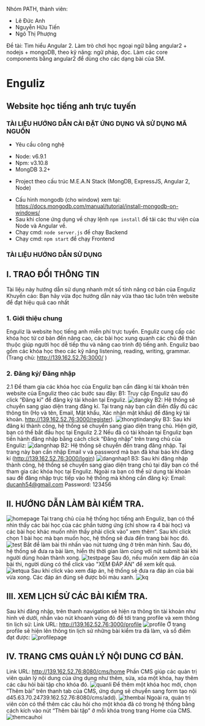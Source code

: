 ﻿Nhóm PATH, thành viên:
- Lê Đức Anh
- Nguyễn Hữu Tiến
- Ngô Thị Phượng

Đề tài:
Tìm hiểu Angular 2.
Làm trò chơi học ngoại ngữ bằng angular2 + nodejs + mongoDB, theo kỹ năng: ngữ pháp, đọc.
Làm các core components bằng angular2 để dùng cho các dạng bài của SM.

# Enguliz
## Website học tiếng anh trực tuyến

### TÀI LIỆU HƯỚNG DẪN CÀI ĐẶT ỨNG DỤNG VÀ SỬ DỤNG MÃ NGUỒN
* Yêu cầu công nghệ
 - Node: v6.9.1
 - Npm: v3.10.8
 - MongDB 3.2+

* Project theo cấu trúc M.E.A.N Stack (MongDB, ExpressJS, Angular 2, Node)
 - Cấu hình mongodb (cho window) xem tại: https://docs.mongodb.com/manual/tutorial/install-mongodb-on-windows/
 - Sau khi clone ứng dụng về chạy lệnh ```npm install``` để tải các thư viện của Node và Angular về.
 - Chạy cmd: ```node server.js``` để chạy Backend
 - Chạy cmd: ```npm start``` để chạy Frontend 

### TÀI LIỆU HƯỚNG DẪN SỬ DỤNG

## I.  TRAO ĐỔI THÔNG TIN
Tài liệu này hướng dẫn sử dụng nhanh một số tính năng cơ bản của Enguliz
Khuyến cáo: Bạn hãy vừa đọc hướng dẫn này vừa thao tác luôn trên website để 
đạt hiệu quả cao nhất
### 1.  Giới thiệu chung
Enguliz  là website học tiếng anh miễn phí trực tuyến. Enguliz cung cấp các khóa 
học từ cơ bản đến nâng cao, các bài học xung quanh các chủ đề thân thuộc giúp 
người học dễ tiếp thu và nâng cao trình độ tiếng anh.
Enguliz  bao  gồm  các  khóa  học  theo  các  kỹ  năng  listening,  reading,  writing, 
grammar. (Trang chủ: http://139.162.52.76:3000/ ) 
### 2. Đăng ký/ Đăng nhập
2.1 Để tham gia các khóa học của Enguliz bạn cần đăng kí tài khoản trên website 
của Enguliz theo các bước sau đây:
B1: Truy cập Enguliz sau đó click “Đăng kí” để đăng ký tài khoản tại Enguliz.
![dangky](https://github.com/truonganhhoang/int3507-2016/blob/master/PATH/images/huong%20dan/1.jpg)
B2: Hệ thống sẽ chuyển sang giao diện trang đăng kí. Tại trang này bạn cần điền 
đầy đủ các thông tin (Họ và tên, Email, Mật khẩu, Xác nhận mật khẩu) để đăng ký 
tài khoản. http://139.162.52.76:3000/register).
![thongtindangky](https://github.com/truonganhhoang/int3507-2016/blob/master/PATH/images/huong%20dan/2.jpg)
B3:  Sau  khi  đăng  kí  thành  công,  hệ  thống  sẽ  chuyển  sang  giao  diện  trang  chủ. 
Hiện giờ, bạn có thể bắt đầu học tại Enguliz
2.2  Nếu  đã  có  tài  khoản  tại  Enguliz  bạn  tiến  hành  đăng  nhập  bằng  cách  click 
“Đăng nhập” trên trang chủ của Enguliz:
![dangnhap](https://github.com/truonganhhoang/int3507-2016/blob/master/PATH/images/huong%20dan/3.jpg)
B2: Hệ thống sẽ chuyển đến trang đăng nhập. Tại trang này bạn cần nhập Email v 
và password mà bạn đã khai báo khi đăng kí (http://139.162.52.76:3000/login)
![dangnhap1](https://github.com/truonganhhoang/int3507-2016/blob/master/PATH/images/huong%20dan/4.jpg)
B3: Sau khi đăng nhập thành công, hệ thống sẽ chuyển sang giao diện trang chủ 
tại đây bạn có thể tham gia các khóa  học tại Enguliz.  Ngoài ra bạn có thể sử dụng 
tài khoản sau để đăng nhập trực tiếp vào hệ thống mà không cần đăng ký:
Email: ducanh54@gmail.com
Password: 123456

## II. HƯỚNG DẪN LÀM BÀI KIỂM TRA.
![homepage](https://github.com/truonganhhoang/int3507-2016/blob/master/PATH/images/huong%20dan/5.png)
Tại trang chủ của hệ thống học tiếng anh Enguliz, bạn có thể nhìn thấy các bài học 
của các phần tương ứng (chỉ show ra 4 bài học) và các bài học khác muốn nhìn 
thấy phải click vào” xem thêm”. Sau khi click chọn   1 bài học mà bạn muốn học, 
hệ thống sẽ đưa đến trang bài học đó. 
![test](https://github.com/truonganhhoang/int3507-2016/blob/master/PATH/images/huong%20dan/6.png)
Bắt để làm bài thì nhấn vào nút tương ứng ở trên màn hình. Sau đó, hệ thống sẽ 
đưa ra bài làm, hiển thị thời gian làm cùng với nút submit bài khi người dùng hoàn 
thành xong.
![testpage](https://github.com/truonganhhoang/int3507-2016/blob/master/PATH/images/huong%20dan/7.png)
Sau đó, nếu muốn xem đáp án của bài thi, người dùng có thể click vào "XEM ĐÁP ÁN" để xem kết quả.
![ketqua](https://github.com/truonganhhoang/int3507-2016/blob/master/PATH/images/huong%20dan/8.png)
Sau khi click vào xem đáp án, hệ thống sẽ đưa ra đáp án của bài vừa xong.
Các đáp án đúng sẽ được bôi màu xanh.
![kq](https://github.com/truonganhhoang/int3507-2016/blob/master/PATH/images/huong%20dan/9.png)
## III.  XEM LỊCH SỬ CÁC BÀI KIỂM TRA.
Sau khi đăng nhập, trên thanh navigation sẽ hiện ra thông tin tài khoản như hình 
vẽ dưới, nhấn vào nút khoanh vùng đỏ để tới trang profile và xem thông tin lịch sử:
Link URL: http://139.162.52.76:3000/profile
![profile](https://github.com/truonganhhoang/int3507-2016/blob/master/PATH/images/huong%20dan/10.PNG)
Ở trang profile sẽ hiện lên thông tin lịch sử những bài kiểm tra đã làm,  và số điểm 
đạt được:
![profilepage](https://github.com/truonganhhoang/int3507-2016/blob/master/PATH/images/huong%20dan/11.PNG)

## IV.  TRANG CMS QUẢN LÝ NỘI DUNG CƠ BẢN.
Link URL: http://139.162.52.76:8080/cms/home 
Phần CMS giúp các quản trị viên quản lý nội dung của ứng dụng như thêm, sửa, xóa một khóa, hay thêm các câu hỏi bài tập cho khóa đó.
![quanli](https://github.com/truonganhhoang/int3507-2016/blob/master/PATH/images/huong%20dan/12.PNG)
Để thêm một khóa học mới, chọn “Thêm bài” trên thanh tab của CMS, ứng dụng sẽ chuyển sang form tạo nội d45.63.70.24739.162.52.76:8080/cms/add).
![thembai](https://github.com/truonganhhoang/int3507-2016/blob/master/PATH/images/huong%20dan/13.PNG)
Ngoài ra, quản trị viên còn có thể thêm các câu hỏi cho một khóa đã có trong hệ 
thống bằng cách kích vào nút “Thêm bài tập” ở mỗi khóa trong trang Home của 
CMS.
![themcauhoi](https://github.com/truonganhhoang/int3507-2016/blob/master/PATH/images/huong%20dan/14.PNG)
